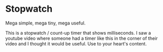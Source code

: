 # Stopwatch
 
Mega simple, mega tiny, mega useful. 

This is a stopwatch / count-up timer that shows milliseconds. I saw a youtube video where someone had a timer like this in the corner of their video and I thought it would be useful. Use to your heart's content. 
